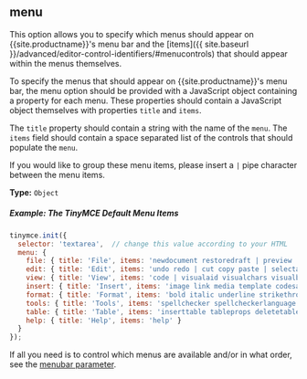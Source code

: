 ## menu

This option allows you to specify which menus should appear on {{site.productname}}'s menu bar and the [items]({{ site.baseurl }}/advanced/editor-control-identifiers/#menucontrols) that should appear within the menus themselves.

To specify the menus that should appear on {{site.productname}}'s menu bar, the menu option should be provided with a JavaScript object containing a property for each menu. These properties should contain a JavaScript object themselves with properties `title` and `items`.

The `title` property should contain a string with the name of the `menu`. The `items` field should contain a space separated list of the controls that should populate the `menu`.

If you would like to group these menu items, please insert a `|` pipe character between the menu items.

**Type:** `Object`

##### Example: The TinyMCE Default Menu Items

```js
tinymce.init({
  selector: 'textarea',  // change this value according to your HTML
  menu: {
    file: { title: 'File', items: 'newdocument restoredraft | preview | print ' },
    edit: { title: 'Edit', items: 'undo redo | cut copy paste | selectall | searchreplace' },
    view: { title: 'View', items: 'code | visualaid visualchars visualblocks | spellchecker | preview fullscreen' },
    insert: { title: 'Insert', items: 'image link media template codesample inserttable | charmap emoticons hr | pagebreak nonbreaking anchor toc | insertdatetime' },
    format: { title: 'Format', items: 'bold italic underline strikethrough superscript subscript codeformat | formats blockformats fontformats fontsizes align | forecolor backcolor | removeformat' },
    tools: { title: 'Tools', items: 'spellchecker spellcheckerlanguage | code wordcount' },
    table: { title: 'Table', items: 'inserttable tableprops deletetable row column cell' },
    help: { title: 'Help', items: 'help' }
  }
});
```

If all you need is to control which menus are available and/or in what order, see the [menubar parameter](#menubar).
